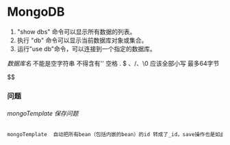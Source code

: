 # MongoDB

1.  "show dbs" 命令可以显示所有数据的列表。
2.  执行 "db" 命令可以显示当前数据库对象或集合。
3.  运行"use db"命令，可以连接到一个指定的数据库。


$数据库名$
    不能是空字符串
    不得含有'' 空格 . $ 、/、\0
    应该全部小写
    最多64字节
    
$$



### 问题

###### mongoTemplate 保存问题

```java
mongoTemplate  自动把所有bean（包括内嵌的bean）的id 转成了_id，save操作也是如此。
```




